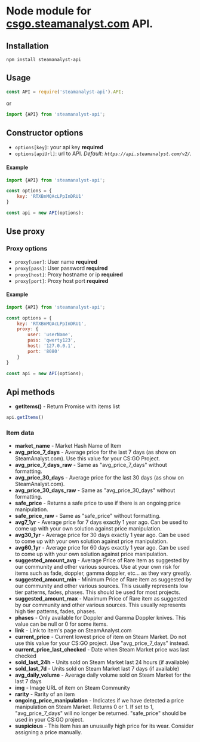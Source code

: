 # Node module for [csgo.steamanalyst.com](https://csgo.steamanalyst.com/) API.
## Installation

`npm install steamanalyst-api`

## Usage
```javascript
const API = require('steamanalyst-api').API;
```
or
```javascript
import {API} from 'steamanalyst-api';
````
## Constructor options

- `options[key]`: your api key **required**
- `options[apiUrl]`: url to API. *Default: `https://api.steamanalyst.com/v2/`.*

#### Example
```javascript
import {API} from 'steamanalyst-api';

const options = {
    key: 'RTXBnMQAcLPpInDRU1'
}

const api = new API(options);
```

## Use proxy
### Proxy options

- `proxy[user]`: User name **required**
- `proxy[pass]`: User password **required**
- `proxy[host]`: Proxy hostname or ip **required**
- `proxy[port]`: Proxy host port **required**

#### Example
```javascript
import {API} from 'steamanalyst-api';

const options = {
    key: 'RTXBnMQAcLPpInDRU1',
    proxy: {
        user: 'userName',
        pass: 'qwerty123',
        host: '127.0.0.1',
        port: '8080'
    }
}

const api = new API(options);
```

## Api methods

* <b>getItems()</b> - Return Promise with items list
```javascript
api.getItems()
```
### Item data 
* **market_name** - Market Hash Name of Item
* **avg_price_7_days** - Average price for the last 7 days (as show on SteamAnalyst.com). Use this value for your CS:GO Project.
* **avg_price_7_days_raw** - Same as "avg_price_7_days" without formatting.
* **avg_price_30_days** - Average price for the last 30 days (as show on SteamAnalyst.com).
* **avg_price_30_days_raw** - Same as "avg_price_30_days" without formatting.
* **safe_price** - Returns a safe price to use if there is an ongoing price manipulation.
* **safe_price_raw** - Same as "safe_price" without formatting.
* **avg7_1yr** - Average price for 7 days exactly 1 year ago. Can be used to come up with your own solution against price manipulation.
* **avg30_1yr** - Average price for 30 days exactly 1 year ago. Can be used to come up with your own solution against price manipulation.
* **avg60_1yr** - Average price for 60 days exactly 1 year ago. Can be used to come up with your own solution against price manipulation.
* **suggested_amount_avg** - Average Price of Rare item as suggested by our community and other various sources. Use at your own risk for items such as fade, doppler, gamma doppler, etc... as they vary greatly.
* **suggested_amount_min** - Minimum Price of Rare item as suggested by our community and other various sources. This usually represents low tier patterns, fades, phases. This should be used for most projects.
* **suggested_amount_max** - Maximum Price of Rare item as suggested by our community and other various sources. This usually represents high tier patterns, fades, phases.
* **phases** - Only available for Doppler and Gamma Doppler knives. This value can be null or 0 for some items.
* **link** - Link to item's page on SteamAnalyst.com
* **current_price** - Current lowest price of item on Steam Market. Do not use this value for your CS:GO project. Use "avg_price_7_days" instead.
* **current_price_last_checked** - Date when Steam Market price was last checked
* **sold_last_24h** - Units sold on Steam Market last 24 hours (if available)
* **sold_last_7d** - Units sold on Steam Market last 7 days (if available)
* **avg_daily_volume** - Average daily volume sold on Steam Market for the last 7 days
* **img** - Image URL of item on Steam Community
* **rarity** - Rarity of an item
* **ongoing_price_manipulation** - Indicates if we have detected a price manipulation on Steam Market. Returns 0 or 1. If set to 1, "avg_price_7_days" will no longer be returned. "safe_price" should be used in your CS:GO project.
* **suspicious** - This item has an unusually high price for its wear. Consider assigning a price manually.


